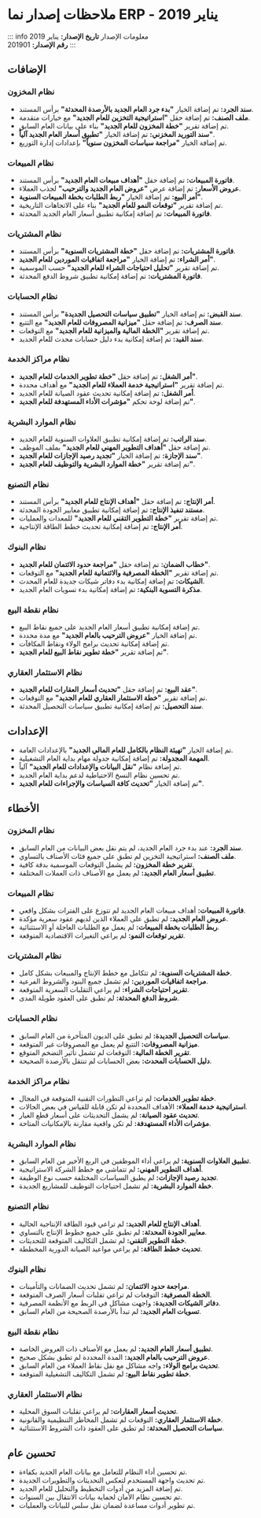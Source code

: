 <rtl>

# ملاحظات إصدار نما ERP - يناير 2019

::: info معلومات الإصدار
**تاريخ الإصدار:** يناير 2019  
**رقم الإصدار:** 201901
:::

## الإضافات

### نظام المخزون
- **سند الجرد:** تم إضافة الخيار **"بدء جرد العام الجديد بالأرصدة المحدثة"** برأس المستند.
- **ملف الصنف:** تم إضافة حقل **"استراتيجية التخزين للعام الجديد"** مع خيارات متقدمة.
- تم إضافة تقرير **"خطة المخزون للعام الجديد"** بناء على بيانات العام السابق.
- **سند التوريد المخزني:** تم إضافة الخيار **"تطبيق أسعار العام الجديد آلياً"**.
- تم إضافة الخيار **"مراجعة سياسات المخزون سنوياً"** بإعدادات إدارة التوزيع.

### نظام المبيعات
- **فاتورة المبيعات:** تم إضافة حقل **"أهداف مبيعات العام الجديد"** برأس المستند.
- **عروض الأسعار:** تم إضافة عرض **"عروض العام الجديد والترحيب"** لجذب العملاء.
- **أمر البيع:** تم إضافة الخيار **"ربط الطلبات بخطة المبيعات السنوية"**.
- تم إضافة تقرير **"توقعات النمو للعام الجديد"** بناء على الاتجاهات التاريخية.
- **فاتورة المبيعات:** تم إضافة إمكانية تطبيق أسعار العام الجديد المحدثة.

### نظام المشتريات
- **فاتورة المشتريات:** تم إضافة حقل **"خطة المشتريات السنوية"** برأس المستند.
- **أمر الشراء:** تم إضافة الخيار **"مراجعة اتفاقيات الموردين للعام الجديد"**.
- تم إضافة تقرير **"تحليل احتياجات الشراء للعام الجديد"** حسب الموسمية.
- **فاتورة المشتريات:** تم إضافة إمكانية تطبيق شروط الدفع المحدثة.

### نظام الحسابات
- **سند القبض:** تم إضافة الخيار **"تطبيق سياسات التحصيل الجديدة"** برأس المستند.
- **سند الصرف:** تم إضافة حقل **"ميزانية المصروفات للعام الجديد"** مع التتبع.
- تم إضافة تقرير **"الخطة المالية والميزانية للعام الجديد"** مع التوقعات.
- **سند القيد:** تم إضافة إمكانية بدء دليل حسابات محدث للعام الجديد.

### نظام مراكز الخدمة
- **أمر الشغل:** تم إضافة حقل **"خطة تطوير الخدمات للعام الجديد"**.
- تم إضافة تقرير **"استراتيجية خدمة العملاء للعام الجديد"** مع أهداف محددة.
- **أمر الشغل:** تم إضافة إمكانية تحديث عقود الصيانة للعام الجديد.
- تم إضافة لوحة تحكم **"مؤشرات الأداء المستهدفة للعام الجديد"**.

### نظام الموارد البشرية
- **سند الراتب:** تم إضافة إمكانية تطبيق العلاوات السنوية للعام الجديد.
- تم إضافة حقل **"أهداف التطوير المهني للعام الجديد"** بملف الموظف.
- **سند الإجازة:** تم إضافة الخيار **"تجديد رصيد الإجازات للعام الجديد"**.
- تم إضافة تقرير **"خطة الموارد البشرية والتوظيف للعام الجديد"**.

### نظام التصنيع
- **أمر الإنتاج:** تم إضافة حقل **"أهداف الإنتاج للعام الجديد"** برأس المستند.
- **مستند تنفيذ الإنتاج:** تم إضافة إمكانية تطبيق معايير الجودة المحدثة.
- تم إضافة تقرير **"خطة التطوير التقني للعام الجديد"** للمعدات والعمليات.
- **أمر الإنتاج:** تم إضافة إمكانية تحديث خطط الطاقة الإنتاجية.

### نظام البنوك
- **خطاب الضمان:** تم إضافة حقل **"مراجعة حدود الائتمان للعام الجديد"**.
- تم إضافة تقرير **"الخطة المصرفية والائتمانية للعام الجديد"** مع التوقعات.
- **الشيكات:** تم إضافة إمكانية بدء دفاتر شيكات جديدة للعام المحدث.
- **مذكرة التسوية البنكية:** تم إضافة إمكانية بدء تسويات العام الجديد.

### نظام نقطة البيع
- تم إضافة إمكانية تطبيق أسعار العام الجديد على جميع نقاط البيع.
- تم إضافة الخيار **"عروض الترحيب بالعام الجديد"** مع مدة محددة.
- تم إضافة إمكانية تحديث برامج الولاء ونقاط المكافآت.
- تم إضافة تقرير **"خطة تطوير نقاط البيع للعام الجديد"**.

### نظام الاستثمار العقاري
- **عقد البيع:** تم إضافة حقل **"تحديث أسعار العقارات للعام الجديد"**.
- تم إضافة تقرير **"خطة الاستثمار العقاري للعام الجديد"** مع التوقعات.
- **سند التحصيل:** تم إضافة إمكانية تطبيق سياسات التحصيل المحدثة.

## الإعدادات

- تم إضافة الخيار **"تهيئة النظام بالكامل للعام المالي الجديد"** بالإعدادات العامة.
- **المهمة المجدولة:** تم إضافة إمكانية جدولة مهام بداية العام التشغيلية.
- تم إضافة نظام **"نقل البيانات والإعدادات للعام الجديد"** آلياً.
- تم تحسين نظام النسخ الاحتياطية لدعم بداية العام الجديد.
- تم إضافة الخيار **"تحديث كافة السياسات والإجراءات للعام الجديد"**.

## الأخطاء

### نظام المخزون
- **سند الجرد:** عند بدء جرد العام الجديد، لم يتم نقل بعض البيانات من العام السابق.
- **ملف الصنف:** استراتيجية التخزين لم تطبق على جميع فئات الأصناف بالتساوي.
- **تقرير خطة المخزون:** لم يشمل التوقعات الموسمية بدقة كافية.
- **تطبيق أسعار العام الجديد:** لم يعمل مع الأصناف ذات العملات المختلفة.

### نظام المبيعات
- **فاتورة المبيعات:** أهداف مبيعات العام الجديد لم تتوزع على الفترات بشكل واقعي.
- **عروض العام الجديد:** لم تطبق على العملاء الذين لديهم عقود سعرية مؤكدة.
- **ربط الطلبات بخطة المبيعات:** لم يعمل مع الطلبات العاجلة أو الاستثنائية.
- **تقرير توقعات النمو:** لم يراعي التغيرات الاقتصادية المتوقعة.

### نظام المشتريات
- **خطة المشتريات السنوية:** لم تتكامل مع خطط الإنتاج والمبيعات بشكل كامل.
- **مراجعة اتفاقيات الموردين:** لم تشمل جميع البنود والشروط الفرعية.
- **تقرير احتياجات الشراء:** لم يراعي التقلبات السعرية المتوقعة.
- **شروط الدفع المحدثة:** لم تطبق على العقود طويلة المدى.

### نظام الحسابات
- **سياسات التحصيل الجديدة:** لم تطبق على الديون المتأخرة من العام السابق.
- **ميزانية المصروفات:** التتبع لم يعمل مع المصروفات غير المتوقعة.
- **تقرير الخطة المالية:** التوقعات لم تشمل تأثير التضخم المتوقع.
- **دليل الحسابات المحدث:** بعض الحسابات لم تنتقل بالأرصدة الصحيحة.

### نظام مراكز الخدمة
- **خطة تطوير الخدمات:** لم تراعي التطورات التقنية المتوقعة في المجال.
- **استراتيجية خدمة العملاء:** الأهداف المحددة لم تكن قابلة للقياس في بعض الحالات.
- **تحديث عقود الصيانة:** لم يشمل التحديثات على أسعار قطع الغيار.
- **مؤشرات الأداء المستهدفة:** لم تكن واقعية مقارنة بالإمكانيات المتاحة.

### نظام الموارد البشرية
- **تطبيق العلاوات السنوية:** لم يراعي أداء الموظفين في الربع الأخير من العام السابق.
- **أهداف التطوير المهني:** لم تتماشى مع خطط الشركة الاستراتيجية.
- **تجديد رصيد الإجازات:** لم يطبق السياسات المختلفة حسب نوع الوظيفة.
- **خطة الموارد البشرية:** لم تشمل احتياجات التوظيف للمشاريع الجديدة.

### نظام التصنيع
- **أهداف الإنتاج للعام الجديد:** لم تراعي قيود الطاقة الإنتاجية الحالية.
- **معايير الجودة المحدثة:** لم تطبق على جميع خطوط الإنتاج بالتساوي.
- **خطة التطوير التقني:** لم تشمل التكاليف المتوقعة للتحديثات.
- **تحديث خطط الطاقة:** لم يراعي مواعيد الصيانة الدورية المخططة.

### نظام البنوك
- **مراجعة حدود الائتمان:** لم تشمل تحديث الضمانات والتأمينات.
- **الخطة المصرفية:** التوقعات لم تراعي تقلبات أسعار الصرف المتوقعة.
- **دفاتر الشيكات الجديدة:** واجهت مشاكل في الربط مع الأنظمة المصرفية.
- **تسويات العام الجديد:** لم تبدأ بالأرصدة الصحيحة من العام السابق.

### نظام نقطة البيع
- **تطبيق أسعار العام الجديد:** لم يعمل مع الأصناف ذات العروض الخاصة.
- **عروض الترحيب بالعام الجديد:** المدة المحددة لم تطبق بشكل صحيح.
- **تحديث برامج الولاء:** واجه مشاكل مع نقل نقاط العملاء من العام السابق.
- **خطة تطوير نقاط البيع:** لم تشمل التكاليف التشغيلية المتوقعة.

### نظام الاستثمار العقاري
- **تحديث أسعار العقارات:** لم يراعي تقلبات السوق المحلية.
- **خطة الاستثمار العقاري:** التوقعات لم تشمل المخاطر التنظيمية والقانونية.
- **سياسات التحصيل المحدثة:** لم تطبق على العقود ذات الشروط الاستثنائية.

## تحسين عام

- تم تحسين أداء النظام للتعامل مع بيانات العام الجديد بكفاءة.
- تم تحديث واجهة المستخدم لتعكس التحديثات والتطويرات الجديدة.
- تم إضافة المزيد من أدوات التخطيط والتحليل للعام الجديد.
- تم تحسين نظام الأمان لحماية بيانات الانتقال بين السنوات.
- تم تطوير أدوات مساعدة لضمان نقل سلس للبيانات والعمليات.

</rtl>
